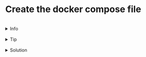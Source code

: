 # Create the docker compose file


<br>
<details><summary>Info</summary>
<br>

Docker compose is used to define and run multi-container applications. We'll create an application that is made up from two containers one that is built from the Dockerfile created in the last step and the second a default Redis image. It will also map the exposed 5000 port to 8080 so we can check the output easily on the KillerCoda platform.

Take a look the docker compose reference guide and see if you can create a docker compose file to make it all work.

[Docker compose reference](https://docs.docker.com/reference/cli/docker/compose/).

</details>

<br>
<details><summary>Tip</summary>
<br>
Each part of the applciation is defined as a service, this allows us to scale each part of the application by having more than one container instance for each type. Each service is nested under the services tag in the yaml, the key used is the name of the service and can be anything. The example below shows a webapp service that is built from a Dockerfile that's found in the same directory as the docker-compose.yml. The redis container doesn't need any customisation the best image to use is redis:alpine.  

```
services:
  webapp:
    build: .
    ports:
      - "8000:8000"
```
</details>


<br>
<details><summary>Solution</summary>
<br>
Create a docker-compose.yml file, copy the content below into it and save it.

```
version: "3.3"
services:
  web:
    build: .
    ports:
      - "8080:5000"
  redis:
    image: "redis:alpine"
```{{copy}}

This Compose file defines two services: web and redis.

### Web service
The web service uses an image that’s built from the Dockerfile in the current directory. It then binds the container and the host machine to the exposed port, 8080. This example service uses the default port for the Flask web server, 5000.

### Redis service
The redis service uses a public Redis image pulled from the Docker Hub registry.
</details>